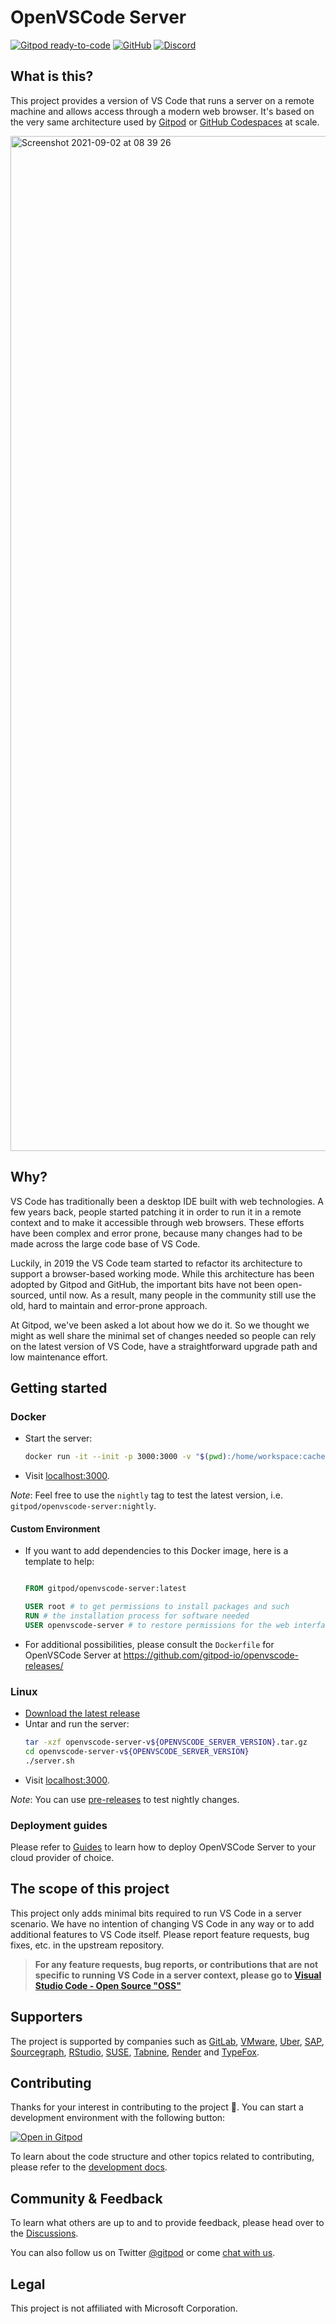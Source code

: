 # OpenVSCode Server

[![Gitpod ready-to-code](https://img.shields.io/badge/Gitpod-ready--to--code-908a85?logo=gitpod)](https://gitpod.io/from-referrer)
[![GitHub](https://img.shields.io/github/license/gitpod-io/openvscode-server)](https://github.com/gitpod-io/openvscode-server/blob/main/LICENSE.txt)
[![Discord](https://img.shields.io/discord/816244985187008514)](https://www.gitpod.io/chat)

## What is this?

This project provides a version of VS Code that runs a server on a remote machine and allows access through a modern web browser. It's based on the very same architecture used by [Gitpod](https://www.gitpod.io) or [GitHub Codespaces](https://github.com) at scale.

<img width="1624" alt="Screenshot 2021-09-02 at 08 39 26" src="https://user-images.githubusercontent.com/372735/131794918-d6602646-4d67-435b-88fe-620a3cc0a3aa.png">

## Why?

VS Code has traditionally been a desktop IDE built with web technologies. A few years back, people started patching it in order to run it in a remote context and to make it accessible through web browsers. These efforts have been complex and error prone, because many changes had to be made across the large code base of VS Code.

Luckily, in 2019 the VS Code team started to refactor its architecture to support a browser-based working mode. While this architecture has been adopted by Gitpod and GitHub, the important bits have not been open-sourced, until now. As a result, many people in the community still use the old, hard to maintain and error-prone approach.

At Gitpod, we've been asked a lot about how we do it. So we thought we might as well share the minimal set of changes needed so people can rely on the latest version of VS Code, have a straightforward upgrade path and low maintenance effort.

## Getting started

### Docker

- Start the server:
	```bash
	docker run -it --init -p 3000:3000 -v "$(pwd):/home/workspace:cached" gitpod/openvscode-server
	```
- Visit [localhost:3000](http://localhost:3000).

_Note_: Feel free to use the `nightly` tag to test the latest version, i.e. `gitpod/openvscode-server:nightly`.

#### Custom Environment
- If you want to add dependencies to this Docker image, here is a template to help:
	```Dockerfile

	FROM gitpod/openvscode-server:latest

	USER root # to get permissions to install packages and such
	RUN # the installation process for software needed
	USER openvscode-server # to restore permissions for the web interface

	```
- For additional possibilities, please consult the `Dockerfile` for OpenVSCode Server at https://github.com/gitpod-io/openvscode-releases/

### Linux

- [Download the latest release](https://github.com/gitpod-io/openvscode-server/releases/latest)
- Untar and run the server:
	```bash
	tar -xzf openvscode-server-v${OPENVSCODE_SERVER_VERSION}.tar.gz
	cd openvscode-server-v${OPENVSCODE_SERVER_VERSION}
	./server.sh
	```
- Visit [localhost:3000](http://localhost:3000).

_Note_: You can use [pre-releases](https://github.com/gitpod-io/openvscode-server/releases) to test nightly changes.

### Deployment guides

Please refer to [Guides](./docs/guides/) to learn how to deploy OpenVSCode Server to your cloud provider of choice.

## The scope of this project

This project only adds minimal bits required to run VS Code in a server scenario. We have no intention of changing VS Code in any way or to add additional features to VS Code itself. Please report feature requests, bug fixes, etc. in the upstream repository.

> **For any feature requests, bug reports, or contributions that are not specific to running VS Code in a server context, please go to [Visual Studio Code - Open Source "OSS"](https://github.com/microsoft/vscode)**

## Supporters

The project is supported by companies such as [GitLab](https://gitlab.com/), [VMware](https://www.vmware.com/), [Uber](https://www.uber.com/), [SAP](https://www.sap.com/), [Sourcegraph](https://sourcegraph.com/), [RStudio](https://www.rstudio.com/), [SUSE](https://rancher.com/), [Tabnine](https://www.tabnine.com/), [Render](https://render.com/) and [TypeFox](https://www.typefox.io/).

## Contributing

Thanks for your interest in contributing to the project 🙏. You can start a development environment with the following button:

[![Open in Gitpod](https://gitpod.io/button/open-in-gitpod.svg)](https://gitpod.io/from-referrer)

To learn about the code structure and other topics related to contributing, please refer to the [development docs](./docs/development.md).

## Community & Feedback

To learn what others are up to and to provide feedback, please head over to the [Discussions](https://github.com/gitpod-io/openvscode-server/discussions).

You can also follow us on Twitter [@gitpod](https://twitter.com/gitpod) or come [chat with us](https://www.gitpod.io/chat).

## Legal
This project is not affiliated with Microsoft Corporation.
